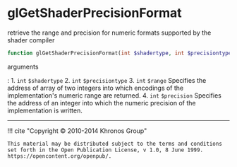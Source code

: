# glGetShaderPrecisionFormat
retrieve the range and precision for numeric formats supported by the shader
compiler

```php
function glGetShaderPrecisionFormat(int $shadertype, int $precisiontype, int &$range, int &$precision) : void
```



arguments

:    1. `int` `$shadertype` 
    2. `int` `$precisiontype` 
    3. `int` `$range` Specifies the address of array of two integers into which
    encodings of the implementation's numeric range are returned.
    4. `int` `$precision` Specifies the address of an integer into which the
    numeric precision of the implementation is written.



---
     

!!! cite "Copyright © 2010-2014 Khronos Group"

    This material may be distributed subject to the terms and conditions set forth in the Open Publication License, v 1.0, 8 June 1999. https://opencontent.org/openpub/.